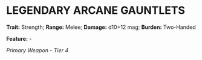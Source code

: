 # LEGENDARY ARCANE GAUNTLETS

**Trait:** Strength; **Range:** Melee; **Damage:** d10+12 mag; **Burden:** Two-Handed

**Feature:** -

*Primary Weapon - Tier 4*
